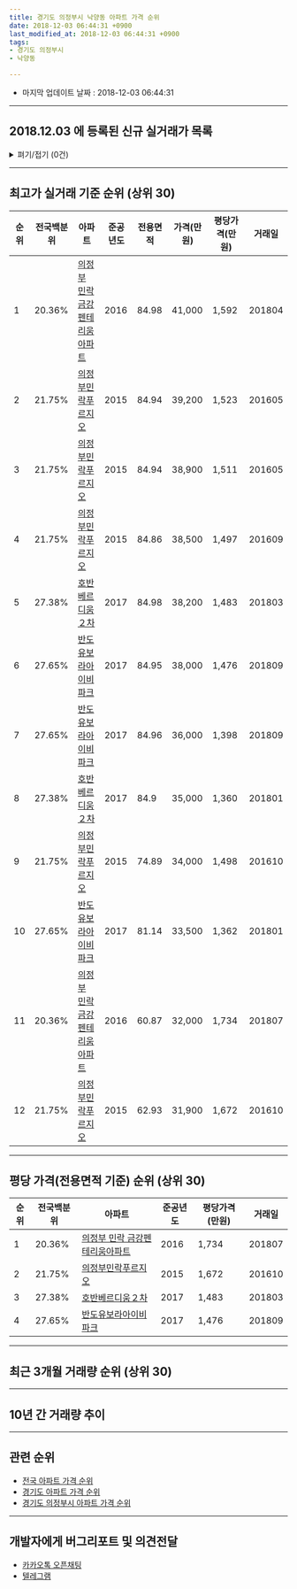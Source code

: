 ```yaml
---
title: 경기도 의정부시 낙양동 아파트 가격 순위
date: 2018-12-03 06:44:31 +0900
last_modified_at: 2018-12-03 06:44:31 +0900
tags:
- 경기도 의정부시
- 낙양동

---
```


* 마지막 업데이트 날짜 : 2018-12-03 06:44:31

---

## 2018.12.03 에 등록된 신규 실거래가 목록

<details>
<summary>펴기/접기 (0건)</summary>
<div markdown="1">

|아파트|전국백분위|준공년도|전용면적|가격(만원)|평당가격(만원)|거래일|
|---|---|---|---|---|---|---|
|없음|||||||


</div>
</details>

---

## 최고가 실거래 기준 순위 (상위 30)


|순위|전국백분위|아파트|준공년도|전용면적|가격(만원)|평당가격(만원)|거래일|
|---|---|---|---|---|---|---|---|
|1|20.36%|[의정부 민락 금강펜테리움아파트](https://search.naver.com/search.naver?query=%EA%B2%BD%EA%B8%B0%EB%8F%84+%EC%9D%98%EC%A0%95%EB%B6%80%EC%8B%9C+%EB%82%99%EC%96%91%EB%8F%99+%EC%9D%98%EC%A0%95%EB%B6%80+%EB%AF%BC%EB%9D%BD+%EA%B8%88%EA%B0%95%ED%8E%9C%ED%85%8C%EB%A6%AC%EC%9B%80%EC%95%84%ED%8C%8C%ED%8A%B8)|2016|84.98|41,000|1,592|201804|
|2|21.75%|[의정부민락푸르지오](https://search.naver.com/search.naver?query=%EA%B2%BD%EA%B8%B0%EB%8F%84+%EC%9D%98%EC%A0%95%EB%B6%80%EC%8B%9C+%EB%82%99%EC%96%91%EB%8F%99+%EC%9D%98%EC%A0%95%EB%B6%80%EB%AF%BC%EB%9D%BD%ED%91%B8%EB%A5%B4%EC%A7%80%EC%98%A4)|2015|84.94|39,200|1,523|201605|
|3|21.75%|[의정부민락푸르지오](https://search.naver.com/search.naver?query=%EA%B2%BD%EA%B8%B0%EB%8F%84+%EC%9D%98%EC%A0%95%EB%B6%80%EC%8B%9C+%EB%82%99%EC%96%91%EB%8F%99+%EC%9D%98%EC%A0%95%EB%B6%80%EB%AF%BC%EB%9D%BD%ED%91%B8%EB%A5%B4%EC%A7%80%EC%98%A4)|2015|84.94|38,900|1,511|201605|
|4|21.75%|[의정부민락푸르지오](https://search.naver.com/search.naver?query=%EA%B2%BD%EA%B8%B0%EB%8F%84+%EC%9D%98%EC%A0%95%EB%B6%80%EC%8B%9C+%EB%82%99%EC%96%91%EB%8F%99+%EC%9D%98%EC%A0%95%EB%B6%80%EB%AF%BC%EB%9D%BD%ED%91%B8%EB%A5%B4%EC%A7%80%EC%98%A4)|2015|84.86|38,500|1,497|201609|
|5|27.38%|[호반베르디움２차](https://search.naver.com/search.naver?query=%EA%B2%BD%EA%B8%B0%EB%8F%84+%EC%9D%98%EC%A0%95%EB%B6%80%EC%8B%9C+%EB%82%99%EC%96%91%EB%8F%99+%ED%98%B8%EB%B0%98%EB%B2%A0%EB%A5%B4%EB%94%94%EC%9B%80%EF%BC%92%EC%B0%A8)|2017|84.98|38,200|1,483|201803|
|6|27.65%|[반도유보라아이비파크](https://search.naver.com/search.naver?query=%EA%B2%BD%EA%B8%B0%EB%8F%84+%EC%9D%98%EC%A0%95%EB%B6%80%EC%8B%9C+%EB%82%99%EC%96%91%EB%8F%99+%EB%B0%98%EB%8F%84%EC%9C%A0%EB%B3%B4%EB%9D%BC%EC%95%84%EC%9D%B4%EB%B9%84%ED%8C%8C%ED%81%AC)|2017|84.95|38,000|1,476|201809|
|7|27.65%|[반도유보라아이비파크](https://search.naver.com/search.naver?query=%EA%B2%BD%EA%B8%B0%EB%8F%84+%EC%9D%98%EC%A0%95%EB%B6%80%EC%8B%9C+%EB%82%99%EC%96%91%EB%8F%99+%EB%B0%98%EB%8F%84%EC%9C%A0%EB%B3%B4%EB%9D%BC%EC%95%84%EC%9D%B4%EB%B9%84%ED%8C%8C%ED%81%AC)|2017|84.96|36,000|1,398|201809|
|8|27.38%|[호반베르디움２차](https://search.naver.com/search.naver?query=%EA%B2%BD%EA%B8%B0%EB%8F%84+%EC%9D%98%EC%A0%95%EB%B6%80%EC%8B%9C+%EB%82%99%EC%96%91%EB%8F%99+%ED%98%B8%EB%B0%98%EB%B2%A0%EB%A5%B4%EB%94%94%EC%9B%80%EF%BC%92%EC%B0%A8)|2017|84.9|35,000|1,360|201801|
|9|21.75%|[의정부민락푸르지오](https://search.naver.com/search.naver?query=%EA%B2%BD%EA%B8%B0%EB%8F%84+%EC%9D%98%EC%A0%95%EB%B6%80%EC%8B%9C+%EB%82%99%EC%96%91%EB%8F%99+%EC%9D%98%EC%A0%95%EB%B6%80%EB%AF%BC%EB%9D%BD%ED%91%B8%EB%A5%B4%EC%A7%80%EC%98%A4)|2015|74.89|34,000|1,498|201610|
|10|27.65%|[반도유보라아이비파크](https://search.naver.com/search.naver?query=%EA%B2%BD%EA%B8%B0%EB%8F%84+%EC%9D%98%EC%A0%95%EB%B6%80%EC%8B%9C+%EB%82%99%EC%96%91%EB%8F%99+%EB%B0%98%EB%8F%84%EC%9C%A0%EB%B3%B4%EB%9D%BC%EC%95%84%EC%9D%B4%EB%B9%84%ED%8C%8C%ED%81%AC)|2017|81.14|33,500|1,362|201801|
|11|20.36%|[의정부 민락 금강펜테리움아파트](https://search.naver.com/search.naver?query=%EA%B2%BD%EA%B8%B0%EB%8F%84+%EC%9D%98%EC%A0%95%EB%B6%80%EC%8B%9C+%EB%82%99%EC%96%91%EB%8F%99+%EC%9D%98%EC%A0%95%EB%B6%80+%EB%AF%BC%EB%9D%BD+%EA%B8%88%EA%B0%95%ED%8E%9C%ED%85%8C%EB%A6%AC%EC%9B%80%EC%95%84%ED%8C%8C%ED%8A%B8)|2016|60.87|32,000|1,734|201807|
|12|21.75%|[의정부민락푸르지오](https://search.naver.com/search.naver?query=%EA%B2%BD%EA%B8%B0%EB%8F%84+%EC%9D%98%EC%A0%95%EB%B6%80%EC%8B%9C+%EB%82%99%EC%96%91%EB%8F%99+%EC%9D%98%EC%A0%95%EB%B6%80%EB%AF%BC%EB%9D%BD%ED%91%B8%EB%A5%B4%EC%A7%80%EC%98%A4)|2015|62.93|31,900|1,672|201610|


---

## 평당 가격(전용면적 기준) 순위 (상위 30)


|순위|전국백분위|아파트|준공년도|평당가격(만원)|거래일|
|---|---|---|---|---|---|
|1|20.36%|[의정부 민락 금강펜테리움아파트](https://search.naver.com/search.naver?query=%EA%B2%BD%EA%B8%B0%EB%8F%84+%EC%9D%98%EC%A0%95%EB%B6%80%EC%8B%9C+%EB%82%99%EC%96%91%EB%8F%99+%EC%9D%98%EC%A0%95%EB%B6%80+%EB%AF%BC%EB%9D%BD+%EA%B8%88%EA%B0%95%ED%8E%9C%ED%85%8C%EB%A6%AC%EC%9B%80%EC%95%84%ED%8C%8C%ED%8A%B8)|2016|1,734|201807|
|2|21.75%|[의정부민락푸르지오](https://search.naver.com/search.naver?query=%EA%B2%BD%EA%B8%B0%EB%8F%84+%EC%9D%98%EC%A0%95%EB%B6%80%EC%8B%9C+%EB%82%99%EC%96%91%EB%8F%99+%EC%9D%98%EC%A0%95%EB%B6%80%EB%AF%BC%EB%9D%BD%ED%91%B8%EB%A5%B4%EC%A7%80%EC%98%A4)|2015|1,672|201610|
|3|27.38%|[호반베르디움２차](https://search.naver.com/search.naver?query=%EA%B2%BD%EA%B8%B0%EB%8F%84+%EC%9D%98%EC%A0%95%EB%B6%80%EC%8B%9C+%EB%82%99%EC%96%91%EB%8F%99+%ED%98%B8%EB%B0%98%EB%B2%A0%EB%A5%B4%EB%94%94%EC%9B%80%EF%BC%92%EC%B0%A8)|2017|1,483|201803|
|4|27.65%|[반도유보라아이비파크](https://search.naver.com/search.naver?query=%EA%B2%BD%EA%B8%B0%EB%8F%84+%EC%9D%98%EC%A0%95%EB%B6%80%EC%8B%9C+%EB%82%99%EC%96%91%EB%8F%99+%EB%B0%98%EB%8F%84%EC%9C%A0%EB%B3%B4%EB%9D%BC%EC%95%84%EC%9D%B4%EB%B9%84%ED%8C%8C%ED%81%AC)|2017|1,476|201809|


---

## 최근 3개월 거래량 순위 (상위 30)


<div style="width:100%;">
    <canvas id="deal_count_ranking" height="250"></canvas>
</div>


<script>
new Chart(document.getElementById("deal_count_ranking"), {
    type: 'horizontalBar',
    data: {
        labels: ['의정부민락푸르지오', '의정부 민락 금강펜테리움아파트', '반도유보라아이비파크', '호반베르디움２차'],
        datasets: [{
            label: '실거래 수',
            data: [4, 3, 3, 1],
            borderColor: "rgba(255, 0, 128, 1)",
            backgroundColor: "rgba(255, 0, 128, 0.5)",
            fill: false,
        }]
    },
    options: {
        responsive: true,
        title: {
            display: true,
            text: '최근 3개월 거래량 순위'
        },
        tooltips: {
            mode: 'index',
            intersect: false,
            callbacks: {
                title: function(tooltipItems, data) {
                    return "실거래 수:";
                },
                label: function(tooltipItem, data) {
                    return data.labels[tooltipItem.index] + ": " + tooltipItem.xLabel;
                }
            }
        },
        hover: {
            mode: 'nearest',
            intersect: true
        },
        scales: {
            xAxes: [{
                display: true,
                scaleLabel: {
                    display: true,
                    labelString: '실거래 수'
                },
                ticks: {
                    suggestedMin: 0,
                }
            }],
            yAxes: [{
                display: true,
                ticks: {
                    autoSkip: false,
                    callback: function(value, index, values) {
                        if (value.length > 15)
                            return value.substr(0, 13) + "...";
                        else
                            return value;
                    }
                },
                scaleLabel: {
                    display: false,
                }
            }]
        }
    }
});

</script>


---

## 10년 간 거래량 추이


<div style="width:100%;">
    <canvas id="deal_progress" height="250"></canvas>
</div>

<script>
new Chart(document.getElementById("deal_progress"), {
    type: 'line',
    data: {
        labels: ['200812','200901','200902','200903','200904','200905','200906','200907','200908','200909','200910','200911','200912','201001','201002','201003','201004','201005','201006','201007','201008','201009','201010','201011','201012','201101','201102','201103','201104','201105','201106','201107','201108','201109','201110','201111','201112','201201','201202','201203','201204','201205','201206','201207','201208','201209','201210','201211','201212','201301','201302','201303','201304','201305','201306','201307','201308','201309','201310','201311','201312','201401','201402','201403','201404','201405','201406','201407','201408','201409','201410','201411','201412','201501','201502','201503','201504','201505','201506','201507','201508','201509','201510','201511','201512','201601','201602','201603','201604','201605','201606','201607','201608','201609','201610','201611','201612','201701','201702','201703','201704','201705','201706','201707','201708','201709','201710','201711','201712','201801','201802','201803','201804','201805','201806','201807','201808','201809','201810','201811','201812'],
        datasets: [{
            label: '실거래 수',
            pointRadius: 1,
            data: [0, 0, 0, 0, 0, 0, 0, 0, 0, 0, 0, 0, 0, 0, 0, 0, 0, 0, 0, 0, 0, 0, 0, 0, 0, 0, 0, 0, 0, 0, 0, 0, 0, 0, 0, 0, 0, 0, 0, 0, 0, 0, 0, 0, 0, 0, 0, 0, 0, 0, 0, 0, 0, 0, 0, 0, 0, 0, 0, 0, 0, 0, 0, 0, 0, 0, 0, 0, 0, 0, 0, 0, 0, 0, 0, 0, 0, 0, 0, 0, 1, 6, 2, 1, 2, 2, 1, 2, 0, 5, 2, 2, 3, 2, 6, 0, 3, 1, 2, 3, 1, 2, 5, 2, 3, 5, 4, 3, 10, 12, 10, 14, 12, 7, 6, 8, 7, 11, 9, 2, 0],
            borderColor: "rgba(255, 201, 14, 1)",
            backgroundColor: "rgba(255, 201, 14, 0.5)",
            fill: true,
        }]
    },
    options: {
        responsive: true,
        title: {
            display: true,
            text: '10년간 거래량 추이'
        },
        tooltips: {
            mode: 'index',
            intersect: false,
        },
        hover: {
            mode: 'nearest',
            intersect: true
        },
        scales: {
            xAxes: [{
                display: true,
                scaleLabel: {
                    display: true,
                    labelString: '년/월'
                }
            }],
            yAxes: [{
                display: true,
                ticks: {
                    suggestedMin: 0,
                },
                scaleLabel: {
                    display: true,
                    labelString: '실거래 수'
                }
            }]
        }
    }
});

</script>


---

## 관련 순위

- [전국 아파트 가격 순위](https://inasie.github.io/apt-ranking/전국)
- [경기도 아파트 가격 순위](https://inasie.github.io/apt-ranking/경기도)
- [경기도 의정부시 아파트 가격 순위](https://inasie.github.io/apt-ranking/경기도-의정부시)


---

## 개발자에게 버그리포트 및 의견전달

- [카카오톡 오픈채팅](https://open.kakao.com/o/gLJUAP4)
- [텔레그램](https://t.me/inasie)

